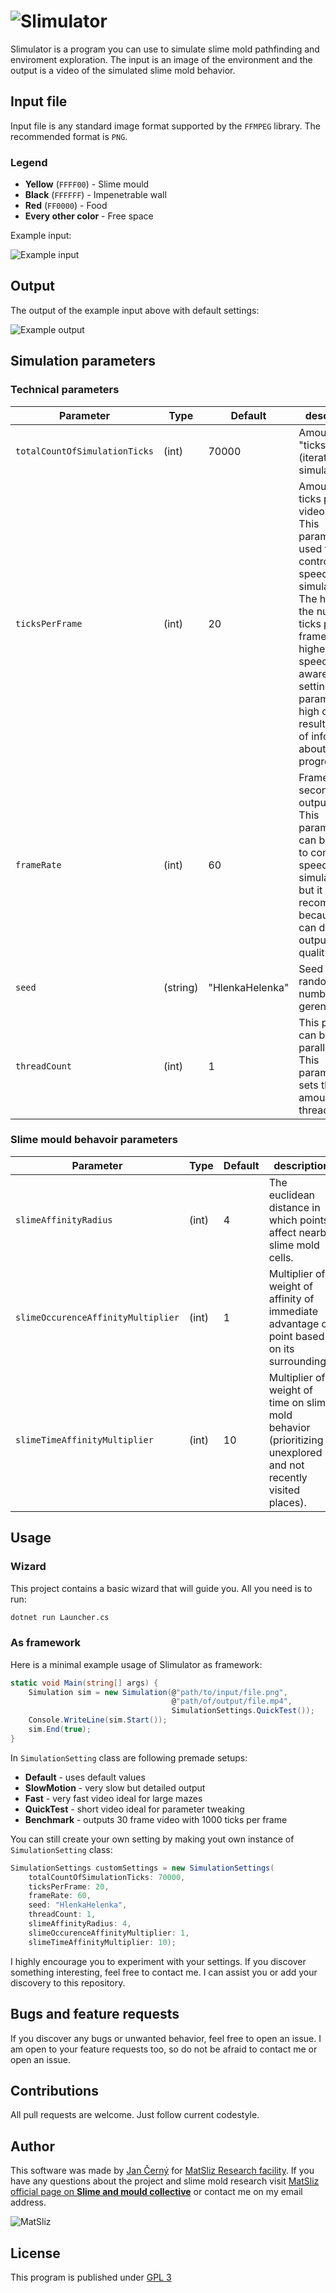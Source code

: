 # ![Slimulator](https://github.com/yagarea/Slimulator/blob/master/media/logo.gif?raw=true)

Slimulator is a program you can use to simulate slime mold pathfinding and enviroment exploration.
The input is an image of the environment and the output is a video of the simulated slime mold behavior.

## Input file
Input file is any standard image format supported by the `FFMPEG` library. The recommended format is `PNG`.

### Legend
- **Yellow** (`FFFF00`) - Slime mould
- **Black** (`FFFFFF`) - Impenetrable wall
- **Red** (`FF0000`) - Food
- **Every other color** - Free space

Example input:

![Example input](https://raw.githubusercontent.com/yagarea/Slimulator/master/testInputs/maze500-food2.png?raw=true)

## Output

The output of the example input above with default settings:

![Example output](https://github.com/yagarea/Slimulator/blob/master/media/exampleOutput.gif?raw=true)

## Simulation parameters

### Technical parameters

| Parameter                     | Type     | Default         | description                                                                                                                                                                                                                                                         |
| ---                           | ---      | ---             | ---                                                                                                                                                                                                                                                                 |
| `totalCountOfSimulationTicks` | (int)    | 70000           | Amount "ticks" (iterations of simulations)                                                                                                                                                                                                                          |
| `ticksPerFrame`               | (int)    | 20              | Amount of ticks per one video frame. This parameter is used to control the speed of simulation. The higher the number of ticks per frame, the higher the speed. Be aware that setting this parameter too high can result in loss of information about the progress. |
| `frameRate`                   | (int)    | 60              | Frames per second in the output video. This parameter can be used to control the speed of simulation too but it is not recommended because it can damage output video quality.                                                                                      |
| `seed`                        | (string) | "HlenkaHelenka" | Seed for the random number gerenerator.                                                                                                                                                                                                                             |
| `threadCount`                 | (int)    | 1               | This program can be parallelized. This parameter sets the amount of threads used.                                                                                                                                                                                   |

### Slime mould behavoir parameters

| Parameter                          | Type  | Default | description                                                                                                    |
| ---                                | ---   | ---     | ---                                                                                                            |
| `slimeAffinityRadius`              | (int) | 4       | The euclidean distance in which points affect nearby slime mold cells.                                         |
| `slimeOccurenceAffinityMultiplier` | (int) | 1       | Multiplier of weight of affinity of immediate advantage of point based on its surroundings.                    |
| `slimeTimeAffinityMultiplier`      | (int) | 10      | Multiplier of weight of time on slime mold behavior (prioritizing unexplored and not recently visited places). |

## Usage

### Wizard

This project contains a basic wizard that will guide you. All you need is to run:

```bash
dotnet run Launcher.cs
```

### As framework

Here is a minimal example usage of Slimulator as framework:

```c#
static void Main(string[] args) {
    Simulation sim = new Simulation(@"path/to/input/file.png",
                                    @"path/of/output/file.mp4",
                                    SimulationSettings.QuickTest());
    Console.WriteLine(sim.Start());
    sim.End(true);
}
```

In `SimulationSetting` class are following premade setups:
- **Default** - uses default values
- **SlowMotion** - very slow but detailed output
- **Fast** - very fast video ideal for large mazes
- **QuickTest** - short video ideal for parameter tweaking
- **Benchmark** - outputs 30 frame video with 1000 ticks per frame

You can still create your own setting by making yout own instance of `SimulationSetting` class:

```c#
SimulationSettings customSettings = new SimulationSettings(
    totalCountOfSimulationTicks: 70000,
    ticksPerFrame: 20,
    frameRate: 60,
    seed: "HlenkaHelenka",
    threadCount: 1,
    slimeAffinityRadius: 4,
    slimeOccurenceAffinityMultiplier: 1,
    slimeTimeAffinityMultiplier: 10);
```

I highly encourage you to experiment with your settings. If you discover something 
interesting, feel free to contact me. I can assist you or add your discovery to this 
repository.

## Bugs and feature requests
If you discover any bugs or unwanted behavior, feel free to open an issue. I am open to your 
feature requests too, so do not be afraid to contact me or open an issue.

## Contributions
All pull requests are welcome. Just follow current codestyle.

## Author
This software was made by [Jan Černý](https://blackblog.cz/) for 
[MatSliz Research facility](http://slimoco.ning.com/group/matsliz). If you have 
any questions about the project and slime mold research visit 
[MatSliz official page on **Slime and mould collective**](http://slimoco.ning.com/group/matsliz) 
or contact me on my email address.

![MatSliz](http://storage.ning.com/topology/rest/1.0/file/get/8485133272?profile=RESIZE_180x180&crop=1%3A1&width=171)

## License
This program is published under [GPL 3](https://github.com/yagarea/Slimulator/blob/master/LICENSE)

